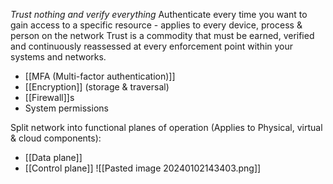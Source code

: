 *Trust nothing and verify everything*
Authenticate every time you want to gain access to a specific resource - applies to every device, process & person on the network
Trust is a commodity that must be earned, verified and continuously reassessed at every enforcement point within your systems and networks.
- [[MFA (Multi-factor authentication)]]
- [[Encryption]] (storage & traversal)
- [[Firewall]]s
- System permissions

Split network into functional planes of operation (Applies to Physical, virtual & cloud components):
- [[Data plane]]
- [[Control plane]]
  ![[Pasted image 20240102143403.png]]


